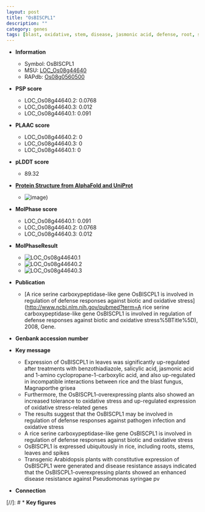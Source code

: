 ```yaml
---
layout: post
title: "OsBISCPL1"
description: ""
category: genes
tags: [blast, oxidative, stem, disease, jasmonic acid, defense, root, salicylic acid, disease resistance, defense response, jasmonic]
---
```


* **Information**  
    + Symbol: OsBISCPL1  
    + MSU: [LOC_Os08g44640](http://rice.plantbiology.msu.edu/cgi-bin/ORF_infopage.cgi?orf=LOC_Os08g44640)  
    + RAPdb: [Os08g0560500](http://rapdb.dna.affrc.go.jp/viewer/gbrowse_details/irgsp1?name=Os08g0560500)  

* **PSP score**  
    + LOC_Os08g44640.2: 0.0768 
    + LOC_Os08g44640.3: 0.012 
    + LOC_Os08g44640.1: 0.091 

* **PLAAC score**  
    + LOC_Os08g44640.2: 0 
    + LOC_Os08g44640.3: 0 
    + LOC_Os08g44640.1: 0 

* **pLDDT score**
    + 89.32

* **[Protein Structure from AlphaFold and UniProt](https://www.uniprot.org/uniprotkb/Q6YYX5/entry#structure)**
    + ![image](https://ricepsp.github.io/images/Q6/AF-Q6YYX5-F1.png))

* **MolPhase score**
    + LOC_Os08g44640.1: 0.091
    + LOC_Os08g44640.2: 0.0768
    + LOC_Os08g44640.3: 0.012

* **MolPhaseResult**
    + ![LOC_Os08g44640.1](https://ricepsp.github.io/pictures/LOC_Os08g/LOC_Os08g44640.1.png)
    + ![LOC_Os08g44640.2](https://ricepsp.github.io/pictures/LOC_Os08g/LOC_Os08g44640.2.png)
    + ![LOC_Os08g44640.3](https://ricepsp.github.io/pictures/LOC_Os08g/LOC_Os08g44640.3.png)

* **Publication**  
    + [A rice serine carboxypeptidase-like gene OsBISCPL1 is involved in regulation of defense responses against biotic and oxidative stress](http://www.ncbi.nlm.nih.gov/pubmed?term=A rice serine carboxypeptidase-like gene OsBISCPL1 is involved in regulation of defense responses against biotic and oxidative stress%5BTitle%5D), 2008, Gene.

* **Genbank accession number**  

* **Key message**  
    + Expression of OsBISCPL1 in leaves was significantly up-regulated after treatments with benzothiadiazole, salicylic acid, jasmonic acid and 1-amino cyclopropane-1-carboxylic acid, and also up-regulated in incompatible interactions between rice and the blast fungus, Magnaporthe grisea
    + Furthermore, the OsBISCPL1-overexpressing plants also showed an increased tolerance to oxidative stress and up-regulated expression of oxidative stress-related genes
    + The results suggest that the OsBISCPL1 may be involved in regulation of defense responses against pathogen infection and oxidative stress
    + A rice serine carboxypeptidase-like gene OsBISCPL1 is involved in regulation of defense responses against biotic and oxidative stress
    + OsBISCPL1 is expressed ubiquitously in rice, including roots, stems, leaves and spikes
    + Transgenic Arabidopsis plants with constitutive expression of OsBISCPL1 were generated and disease resistance assays indicated that the OsBISCPL1-overexpressing plants showed an enhanced disease resistance against Pseudomonas syringae pv

* **Connection**  

[//]: # * **Key figures**  


